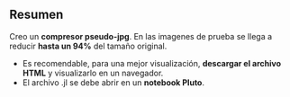 ## Resumen

Creo un **compresor pseudo-jpg**. En las imagenes de prueba se llega a reducir **hasta un 94%** del tamaño original.

* Es recomendable, para una mejor visualización, **descargar el archivo HTML** y visualizarlo en un navegador.
* El archivo .jl se debe abrir en un **notebook Pluto**.
